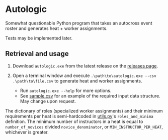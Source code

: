# Autologic

Somewhat questionable Python program that takes an autocross event roster and generates heat + worker assignments.

Tests may be implemented later.

## Retrieval and usage

1. Download `autologic.exe` from the latest release on the [releases page](https://github.com/joshuavictorchen/autologic/releases/).

2. Open a terminal window and execute `.\path\to\autologic.exe --csv .\path\to\file.csv` to generate heat and worker assignments.
    - Run `autologic.exe --help` for more options.
    - See [sample.csv](./tests/sample.csv) for an example of the required input data structure. May change upon request.


The dictionary of roles (specialized worker assignments) and their minimum requirements per heat is semi-hardcoded in [utils.py](./source/utils.py)'s `roles_and_minima` definition. The minimum number of instructors in a heat is equal to `number_of_novices` divided `novice_denominator`, or `MIN_INSTRUCTOR_PER_HEAT`, whichever is greater.
